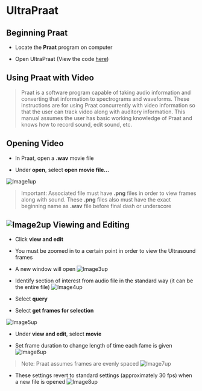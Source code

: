 UltraPraat
===

Beginning Praat
---

 + Locate the __Praat__ program on computer

 + Open UltraPraat (View the code [here](../UltraPraat))
 
Using Praat with Video
---
>Praat is a software program capable of taking audio information and converting that information to spectrograms and waveforms. These instructions are for using Praat concurrently with video information so that the user can track video along with auditory information. This manual assumes the user has basic working knowledge of Praat and knows how to record sound, edit sound, etc.


Opening Video
---
 + In Praat, open a __.wav__ movie file  

 + Under __open__, select __open movie file…__
 
 ![Image1up](images/Image1up.png)

 >Important: Associated file must have __.png__ files in order to view frames along with sound. These __.png__ files also must have the exact beginning name as __.wav__ file before final dash or underscore
 
![Image2up](images/Image2up.png)
Viewing and Editing
---
 + Click __view and edit__
 + You must be zoomed in to a certain point in order to view the Ultrasound frames

 + A new window will open
![Image3up](images/Image3up.png)
 + Identify section of interest from audio file in the standard way (it can be the entire file)
![Image4up](images/Image4up.png)

 + Select __query__

 + Select __get frames for selection__

![Image5up](images/Image5up.png)

 + Under __view and edit__, select __movie__

 + Set frame duration to change length of time each fame is given
![Image6up](images/Image6up.png)

 >Note: Praat assumes frames are evenly spaced
![Image7up](images/Image7up.png)

 + These settings revert to standard settings (approximately 30 fps) when a new file is opened
 ![Image8up](images/Image8up.png)